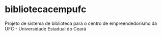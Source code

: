 # bibliotecacempufc

Projeto de sistema de biblioteca para o centro de empreendedorismo da UFC - Universidade Estadual do Ceará
